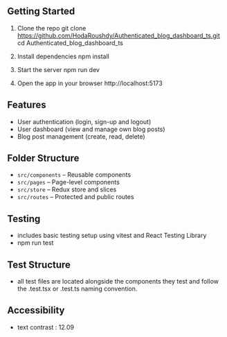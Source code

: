 ## Getting Started

1. Clone the repo
git clone https://github.com/HodaRoushdy/Authenticated_blog_dashboard_ts.git
cd Authenticated_blog_dashboard_ts

2. Install dependencies
npm install

3. Start the server
npm run dev 

4. Open the app in your browser
http://localhost:5173

## Features

- User authentication (login, sign-up and logout)
- User dashboard (view and manage own blog posts)
- Blog post management (create, read, delete)

## Folder Structure

- `src/components` – Reusable components
- `src/pages` – Page-level components
- `src/store` – Redux store and slices
- `src/routes` – Protected and public routes

## Testing

- includes basic testing setup using vitest and React Testing Library
- npm run test


## Test Structure
- all test files are located alongside the components they test and follow the .test.tsx or .test.ts naming convention.

## Accessibility
- text contrast : 12.09 